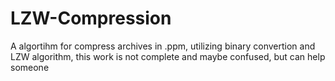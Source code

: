 # LZW-Compression
A algortihm for compress archives in .ppm, utilizing binary convertion and LZW algorithm, this work is not complete and maybe confused, but can help someone
